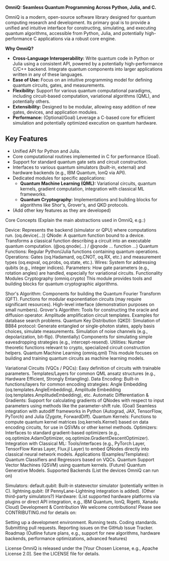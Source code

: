 **OmniQ: Seamless Quantum Programming Across Python, Julia, and C.**

OmniQ is a modern, open-source software library designed for quantum computing research and development. Its primary goal is to provide a unified and intuitive interface for constructing, simulating, and executing quantum algorithms, accessible from Python, Julia, and potentially high-performance C applications via a robust core engine.

**Why OmniQ?**

* **Cross-Language Interoperability:** Write quantum code in Python or Julia using a consistent API, powered by a potentially high-performance C/C++ backend. Integrate quantum components into larger applications written in any of these languages.
* **Ease of Use:** Focus on an intuitive programming model for defining quantum circuits, gates, and measurements.
* **Flexibility:** Support for various quantum computational paradigms, including circuit-based computation, variational algorithms (QML), and potentially others.
* **Extensibility:** Designed to be modular, allowing easy addition of new gates, devices, and application modules.
* **Performance:** (Optional/Goal) Leverage a C-based core for efficient simulation and potentially optimized execution on quantum hardware.

## Key Features

* Unified API for Python and Julia.
* Core computational routines implemented in C for performance (Goal).
* Support for standard quantum gate sets and circuit construction.
* Interfaces to various quantum simulators (built-in, external) and hardware backends (e.g., IBM Quantum, IonQ via API).
* Dedicated modules for specific applications:
    * **Quantum Machine Learning (QML):** Variational circuits, quantum kernels, gradient computation, integration with classical ML frameworks.
    * **Quantum Cryptography:** Implementations and building blocks for algorithms like Shor's, Grover's, and QKD protocols.
* (Add other key features as they are developed)

Core Concepts
(Explain the main abstractions used in OmniQ, e.g.:)

Device: Represents the backend (simulator or QPU) where computations run. (oq.device(...))
QNode: A quantum function bound to a device. Transforms a classical function describing a circuit into an executable quantum computation. (@oq.qnode(...) / @qnode ... function ...)
Quantum Functions: Regular Python/Julia functions containing quantum operations.
Operations: Gates (oq.Hadamard, oq.CNOT, oq.RX, etc.) and measurement types (oq.expval, oq.probs, oq.state, etc.).
Wires: System for addressing qubits (e.g., integer indices).
Parameters: How gate parameters (e.g., rotation angles) are handled, especially for variational circuits.
Functionality Modules
Cryptography (omniq.crypto)
This module provides tools and building blocks for quantum cryptographic algorithms.

Shor's Algorithm:
Components for building the Quantum Fourier Transform (QFT).
Functions for modular exponentiation circuits (may require significant resources).
High-level interface (demonstration purposes on small numbers).
Grover's Algorithm:
Tools for constructing the oracle and diffusion operator.
Amplitude amplification circuit templates.
Examples for database search problems.
Quantum Key Distribution (QKD):
Simulation of BB84 protocol: Generate entangled or single-photon states, apply basis choices, simulate measurements.
Simulation of noise channels (e.g., depolarization, bit-flip).
(Potentially) Components for simulating simple eavesdropping strategies (e.g., intercept-resend).
Utilities: Number theoretic functions relevant to crypto, specialized circuit construction helpers.
Quantum Machine Learning (omniq.qml)
This module focuses on building and training quantum circuits as machine learning models.

Variational Circuits (VQCs / PQCs):
Easy definition of circuits with trainable parameters.
Templates/Layers for common QML ansatz structures (e.g., Hardware Efficient, Strongly Entangling).
Data Encoding:
Built-in functions/layers for common encoding strategies: Angle Embedding (oq.templates.AngleEmbedding), Amplitude Embedding (oq.templates.AmplitudeEmbedding), etc.
Automatic Differentiation & Gradients:
Support for calculating gradients of QNodes with respect to input parameters using methods like the parameter-shift rule.
(Goal) Seamless integration with autodiff frameworks in Python (Autograd, JAX, TensorFlow, PyTorch) and Julia (Zygote, ForwardDiff).
Quantum Kernels:
Functions to compute quantum kernel matrices (oq.kernels.Kernel) based on data encoding circuits, for use in QSVMs or other kernel methods.
Optimizers:
Interfaces to standard gradient-based optimizers (e.g., oq.optimize.AdamOptimizer, oq.optimize.GradientDescentOptimizer).
Integration with Classical ML:
Tools/interfaces (e.g., PyTorch Layer, TensorFlow Keras Layer, Flux.jl Layer) to embed QNodes directly into classical neural network models.
Applications (Examples/Templates):
Quantum Classifiers and Regressors based on VQCs.
Quantum Support Vector Machines (QSVM) using quantum kernels.
(Future) Quantum Generative Models.
Supported Backends
(List the devices OmniQ can run on)

Simulators:
default.qubit: Built-in statevector simulator (potentially written in C).
lightning.qubit: (If PennyLane-Lightning integration is added).
(Other third-party simulators?)
Hardware:
(List supported hardware platforms via plugins or direct API integration, e.g., IBM Quantum, IonQ, Rigetti, Xanadu Cloud)
Development & Contribution
We welcome contributions! Please see CONTRIBUTING.md for details on:

Setting up a development environment.
Running tests.
Coding standards.
Submitting pull requests.
Reporting issues on the GitHub Issue Tracker.
Roadmap
(Outline future plans, e.g., support for new algorithms, hardware backends, performance optimizations, advanced features)

License
OmniQ is released under the [Your Chosen License, e.g., Apache License 2.0]. See the LICENSE file for details.

